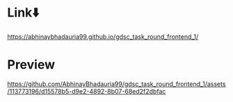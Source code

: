 # Link⬇️
https://abhinaybhadauria99.github.io/gdsc_task_round_frontend_1/
# Preview
https://github.com/AbhinayBhadauria99/gdsc_task_round_frontend_1/assets/113773196/d15578b5-d9e2-4892-8b07-68ed2f2dbfac


